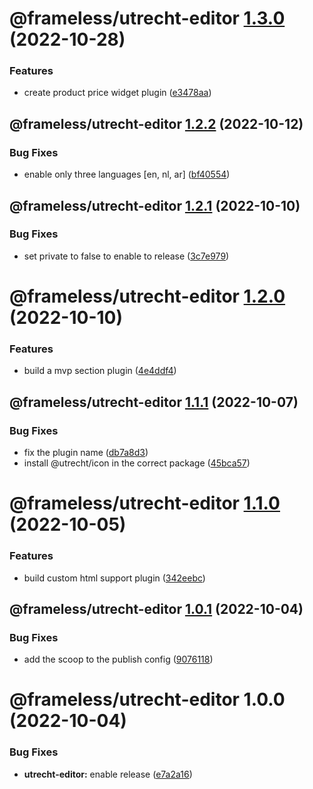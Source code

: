 # @frameless/utrecht-editor [1.3.0](https://github.com/frameless/strapi/compare/@frameless/utrecht-editor@1.2.2...@frameless/utrecht-editor@1.3.0) (2022-10-28)


### Features

* create product price widget plugin ([e3478aa](https://github.com/frameless/strapi/commit/e3478aa0e118f0c7a1cbdc5e3d9a04ede324aefb))

## @frameless/utrecht-editor [1.2.2](https://github.com/frameless/strapi/compare/@frameless/utrecht-editor@1.2.1...@frameless/utrecht-editor@1.2.2) (2022-10-12)


### Bug Fixes

* enable only three languages [en, nl, ar] ([bf40554](https://github.com/frameless/strapi/commit/bf40554ad13cd51a162279fc8456b55e3a9f4ed6))

## @frameless/utrecht-editor [1.2.1](https://github.com/frameless/strapi/compare/@frameless/utrecht-editor@1.2.0...@frameless/utrecht-editor@1.2.1) (2022-10-10)


### Bug Fixes

* set private to false to enable to release ([3c7e979](https://github.com/frameless/strapi/commit/3c7e979aaa1a346a3606ef394bdea01542468d98))

# @frameless/utrecht-editor [1.2.0](https://github.com/frameless/strapi/compare/@frameless/utrecht-editor@1.1.1...@frameless/utrecht-editor@1.2.0) (2022-10-10)


### Features

* build a mvp section plugin ([4e4ddf4](https://github.com/frameless/strapi/commit/4e4ddf419861d16b8b2552c16409715e261f6b45))

## @frameless/utrecht-editor [1.1.1](https://github.com/frameless/strapi/compare/@frameless/utrecht-editor@1.1.0...@frameless/utrecht-editor@1.1.1) (2022-10-07)


### Bug Fixes

* fix the plugin name ([db7a8d3](https://github.com/frameless/strapi/commit/db7a8d3f3b2a63e210ee0264b1391353a0f8b515))
* install @utrecht/icon in the correct package ([45bca57](https://github.com/frameless/strapi/commit/45bca5782ff384609a3476bda54afd8ca1c669c1))

# @frameless/utrecht-editor [1.1.0](https://github.com/frameless/strapi/compare/@frameless/utrecht-editor@1.0.1...@frameless/utrecht-editor@1.1.0) (2022-10-05)


### Features

* build custom html support plugin ([342eebc](https://github.com/frameless/strapi/commit/342eebcd784043f4e8643ee0fd11475077b9828d))

## @frameless/utrecht-editor [1.0.1](https://github.com/frameless/strapi/compare/@frameless/utrecht-editor@1.0.0...@frameless/utrecht-editor@1.0.1) (2022-10-04)


### Bug Fixes

* add the scoop to the publish config ([9076118](https://github.com/frameless/strapi/commit/907611819b2a6b6b010b89a43006921a8df39582))

# @frameless/utrecht-editor 1.0.0 (2022-10-04)


### Bug Fixes

* **utrecht-editor:** enable release ([e7a2a16](https://github.com/frameless/strapi/commit/e7a2a166155c272431bb6ff1dbca19be12f2a391))
